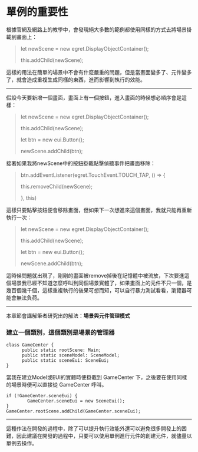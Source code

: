 # 單例的重要性

根據官網及網路上的教學中，會發現絕大多數的範例都使用同樣的方式去將場景掛載到畫面上：

> let newScene = new egret.DisplayObjectContainer();
>
> this.addChild(newScene);

這樣的用法在簡單的場景中不會有什麼嚴重的問題，但是當畫面變多了、元件變多了，就會造成重複生成同樣的東西，進而影響到執行的效能。

----

假設今天要新增一個畫面，畫面上有一個按鈕，進入畫面的時候想必順序會是這樣：

> let newScene = new egret.DisplayObjectContainer();
>
> this.addChild(newScene);
>
> let btn = new eui.Button();
>
> newScene.addChild(btn);

接著如果我將newScene中的按鈕掛載點擊偵聽事件把畫面移除：

> btn.addEventListener(egret.TouchEvent.TOUCH_TAP, () => {
>
> this.removeChild(newScene);
>
> }, this)

這樣只要點擊按鈕便會移除畫面，但如果下一次想進來這個畫面，我就只能再重新執行一次：

> let newScene = new egret.DisplayObjectContainer();
>
> this.addChild(newScene);
>
> let btn = new eui.Button();
>
> newScene.addChild(btn);

這時候問題就出現了，剛剛的畫面被remove掉後在記憶體中被流放，下次要進這個場景我已經不知道怎麼呼叫到同個場景實體了，如果畫面上的元件不只一個，是幾百個幾千個，這樣重複執行的後果可想而知，可以自行暴力測試看看，瀏覽器可能會無法負荷。

----

本章節會講解筆者研究出的解法：**場景與元件管理模式**

### 建立一個類別，這個類別是場景的管理器

```
class GameCenter {
	  public static rootScene: Main;
	  public static sceneModel: SceneModel;
	  public static sceneEui: SceneEui;
}
```

當我在建立Model或EUI的實體時便掛載到 GameCenter 下，之後要在使用同樣的場景時便可以直接從 GameCenter 呼叫。

```
if (!GameCenter.sceneEui) {
		GameCenter.sceneEui = new SceneEui();
}
GameCenter.rootScene.addChild(GameCenter.sceneEui);
```

----

這種作法在開發的過程中，除了可以提升執行效能外還可以避免很多開發上的困難，因此建議在開發的過程中，只要可以使用單例進行元件的創建元件，就儘量以單例去操作。